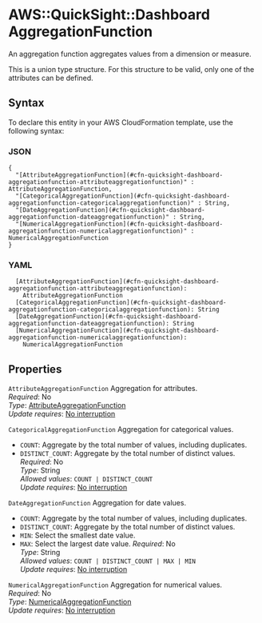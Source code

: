 # AWS::QuickSight::Dashboard AggregationFunction<a name="aws-properties-quicksight-dashboard-aggregationfunction"></a>

An aggregation function aggregates values from a dimension or measure\.

This is a union type structure\. For this structure to be valid, only one of the attributes can be defined\.

## Syntax<a name="aws-properties-quicksight-dashboard-aggregationfunction-syntax"></a>

To declare this entity in your AWS CloudFormation template, use the following syntax:

### JSON<a name="aws-properties-quicksight-dashboard-aggregationfunction-syntax.json"></a>

```
{
  "[AttributeAggregationFunction](#cfn-quicksight-dashboard-aggregationfunction-attributeaggregationfunction)" : AttributeAggregationFunction,
  "[CategoricalAggregationFunction](#cfn-quicksight-dashboard-aggregationfunction-categoricalaggregationfunction)" : String,
  "[DateAggregationFunction](#cfn-quicksight-dashboard-aggregationfunction-dateaggregationfunction)" : String,
  "[NumericalAggregationFunction](#cfn-quicksight-dashboard-aggregationfunction-numericalaggregationfunction)" : NumericalAggregationFunction
}
```

### YAML<a name="aws-properties-quicksight-dashboard-aggregationfunction-syntax.yaml"></a>

```
  [AttributeAggregationFunction](#cfn-quicksight-dashboard-aggregationfunction-attributeaggregationfunction): 
    AttributeAggregationFunction
  [CategoricalAggregationFunction](#cfn-quicksight-dashboard-aggregationfunction-categoricalaggregationfunction): String
  [DateAggregationFunction](#cfn-quicksight-dashboard-aggregationfunction-dateaggregationfunction): String
  [NumericalAggregationFunction](#cfn-quicksight-dashboard-aggregationfunction-numericalaggregationfunction): 
    NumericalAggregationFunction
```

## Properties<a name="aws-properties-quicksight-dashboard-aggregationfunction-properties"></a>

`AttributeAggregationFunction`  <a name="cfn-quicksight-dashboard-aggregationfunction-attributeaggregationfunction"></a>
Aggregation for attributes\.  
*Required*: No  
*Type*: [AttributeAggregationFunction](aws-properties-quicksight-dashboard-attributeaggregationfunction.md)  
*Update requires*: [No interruption](https://docs.aws.amazon.com/AWSCloudFormation/latest/UserGuide/using-cfn-updating-stacks-update-behaviors.html#update-no-interrupt)

`CategoricalAggregationFunction`  <a name="cfn-quicksight-dashboard-aggregationfunction-categoricalaggregationfunction"></a>
Aggregation for categorical values\.  
+  `COUNT`: Aggregate by the total number of values, including duplicates\.
+  `DISTINCT_COUNT`: Aggregate by the total number of distinct values\.
*Required*: No  
*Type*: String  
*Allowed values*: `COUNT | DISTINCT_COUNT`  
*Update requires*: [No interruption](https://docs.aws.amazon.com/AWSCloudFormation/latest/UserGuide/using-cfn-updating-stacks-update-behaviors.html#update-no-interrupt)

`DateAggregationFunction`  <a name="cfn-quicksight-dashboard-aggregationfunction-dateaggregationfunction"></a>
Aggregation for date values\.  
+  `COUNT`: Aggregate by the total number of values, including duplicates\.
+  `DISTINCT_COUNT`: Aggregate by the total number of distinct values\.
+  `MIN`: Select the smallest date value\.
+  `MAX`: Select the largest date value\.
*Required*: No  
*Type*: String  
*Allowed values*: `COUNT | DISTINCT_COUNT | MAX | MIN`  
*Update requires*: [No interruption](https://docs.aws.amazon.com/AWSCloudFormation/latest/UserGuide/using-cfn-updating-stacks-update-behaviors.html#update-no-interrupt)

`NumericalAggregationFunction`  <a name="cfn-quicksight-dashboard-aggregationfunction-numericalaggregationfunction"></a>
Aggregation for numerical values\.  
*Required*: No  
*Type*: [NumericalAggregationFunction](aws-properties-quicksight-dashboard-numericalaggregationfunction.md)  
*Update requires*: [No interruption](https://docs.aws.amazon.com/AWSCloudFormation/latest/UserGuide/using-cfn-updating-stacks-update-behaviors.html#update-no-interrupt)